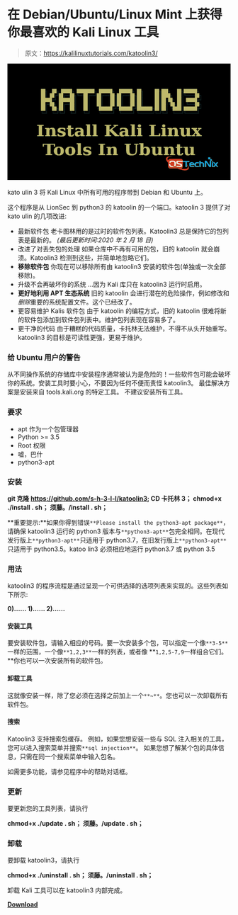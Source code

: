 # 在 Debian/Ubuntu/Linux Mint 上获得你最喜欢的 Kali Linux 工具

> 原文：<https://kalilinuxtutorials.com/katoolin3/>

[![](img//f4506fe2c39738aa6a65d739674f17db.png)](https://blogger.googleusercontent.com/img/b/R29vZ2xl/AVvXsEjQ67VWuR00bxhp5spJ9gdXMhK4Sij0vaEte8tkdWoyEGwJGokS8SGGnU9x6lsws4CbvE7SnvSXeSOMojARBRLoKCVOIMqopjC8Jdn3Yq0AIK1C4nfQJQtNkJjneydhJyRLGZjGG-7F64QDFDECY3Qs0-p3nmGwuK-yUo-1v7aFUYoc4_ylT7_MatyI/s728/Install-Kali-Linux-Tools-Using-Katoolin3-In-Ubuntu-1.png)

kato ulin 3 将 Kali Linux 中所有可用的程序带到 Debian 和 Ubuntu 上。

这个程序是从 LionSec 到 python3 的 katoolin 的一个端口。katoolin 3 提供了对 kato ulin 的几项改进:

*   最新软件包
    老卡图林用的是过时的软件包列表。Katoolin3 总是保持它的包列表是最新的。
    *(最后更新时间:2020 年 2 月 18 日)*
*   改进了对丢失包的处理
    如果仓库中不再有可用的包，旧的 katoolin 就会崩溃。Katoolin3 检测到这些，并简单地忽略它们。
*   **移除软件包**
    你现在可以移除所有由 katoolin3 安装的软件包(单独或一次全部移除)。
*   升级不会再破坏你的系统
    …因为 Kali 库只在 katoolin3 运行时启用。
*   **更好地利用 APT 生态系统**
    旧的 katoolin 会进行潜在的危险操作，例如修改和*删除*重要的系统配置文件。这个已经改了。
*   更容易维护 Kalis 软件包
    由于 katoolin 的编程方式，旧的 katoolin 很难将新的软件包添加到软件包列表中。维护包列表现在容易多了。
*   更干净的代码
    由于糟糕的代码质量，卡托林无法维护，不得不从头开始重写。katoolin3 的目标是可读性更强，更易于维护。

### 给 Ubuntu 用户的警告

从不同操作系统的存储库中安装程序通常被认为是危险的！一些软件包可能会破坏你的系统。安装工具时要小心，不要因为任何不便而责怪 katoolin3。
最佳解决方案是安装来自 tools.kali.org 的特定工具。
不建议安装所有工具。

### 要求

*   apt 作为一个包管理器
*   Python >= 3.5
*   Root 权限
*   嘘，巴什
*   python3-apt

### 安装

**git 克隆 https://github.com/s-h-3-l-l/katoolin3;
CD 卡托林 3；
chmod+x ./install . sh；
须藤。/install . sh；**

**重要提示:**如果你得到错误`**Please install the python3-apt package**`，请确保 katoolin3 运行的 python3 版本与`**python3-apt**`包完全相同。在现代发行版上`**python3-apt**`只适用于 python3.7，在旧发行版上`**python3-apt**`只适用于 python3.5。katoo lin3 必须相应地运行 python3.7 或 python 3.5

### 用法

katoolin3 的程序流程是通过呈现一个可供选择的选项列表来实现的。这些列表如下所示:

**0)……
1)……
2)……**

#### 安装工具

要安装软件包，请输入相应的号码。要一次安装多个包，可以指定一个像`**3-5**`一样的范围，一个像`**1,2,3**`一样的列表，或者像 **`1,2,5-7,9`一样组合它们。**你也可以一次安装所有的软件包。

#### 卸载工具

这就像安装一样，除了您必须在选择之前加上一个`**~**`。您也可以一次卸载所有软件包。

#### 搜索

Katoolin3 支持搜索包缓存。
例如，如果您想安装一些与 SQL 注入相关的工具，您可以进入搜索菜单并搜索`**sql injection**`。
如果您想了解某个包的具体信息，只需在同一个搜索菜单中输入包名。

如需更多功能，请参见程序中的帮助对话框。

### 更新

要更新您的工具列表，请执行

**chmod+x ./update . sh；
须藤。/update . sh；**

### 卸载

要卸载 katoolin3，请执行

**chmod+x ./uninstall . sh；
须藤。/uninstall . sh；**

卸载 Kali 工具可以在 katoolin3 内部完成。

[**Download**](https://github.com/s-h-3-l-l/katoolin3#installing-tools)
